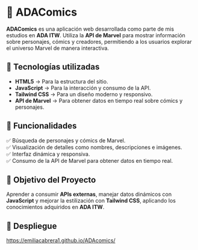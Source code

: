 # 🎨 ADAComics  

**ADAComics** es una aplicación web desarrollada como parte de mis estudios en **ADA ITW**. Utiliza la **API de Marvel** para mostrar información sobre personajes, cómics y creadores, permitiendo a los usuarios explorar el universo Marvel de manera interactiva.  

## 🚀 Tecnologías utilizadas  
- **HTML5** → Para la estructura del sitio.  
- **JavaScript** → Para la interacción y consumo de la API.  
- **Tailwind CSS** → Para un diseño moderno y responsivo.  
- **API de Marvel** → Para obtener datos en tiempo real sobre cómics y personajes.  

## 📌 Funcionalidades  
✅ Búsqueda de personajes y cómics de Marvel.  
✅ Visualización de detalles como nombres, descripciones e imágenes.  
✅ Interfaz dinámica y responsiva.  
✅ Consumo de la API de Marvel para obtener datos en tiempo real.  

## 🎯 Objetivo del Proyecto  
Aprender a consumir **APIs externas**, manejar datos dinámicos con **JavaScript** y mejorar la estilización con **Tailwind CSS**, aplicando los conocimientos adquiridos en **ADA ITW**.  

## 🔗 Despliegue  
https://emiliacabrera1.github.io/ADAcomics/
